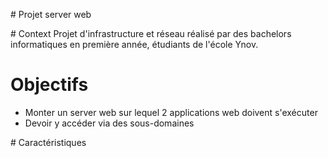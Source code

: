 # Projet server web

# Context
Projet d'infrastructure et réseau réalisé par des bachelors informatiques en première année, étudiants de l'école Ynov.

# Objectifs
* Monter un server web sur lequel 2 applications web doivent s'exécuter
* Devoir y accéder via des sous-domaines

# Caractéristiques